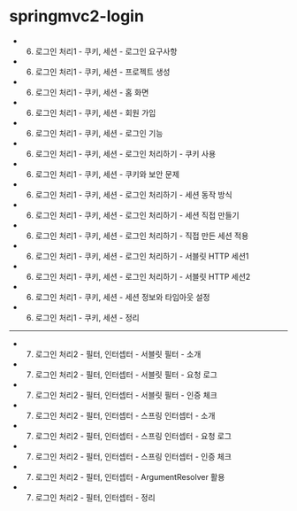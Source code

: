 # springmvc2-login

- 6. 로그인 처리1 - 쿠키, 세션 - 로그인 요구사항 
- 6. 로그인 처리1 - 쿠키, 세션 - 프로젝트 생성
- 6. 로그인 처리1 - 쿠키, 세션 - 홈 화면
- 6. 로그인 처리1 - 쿠키, 세션 - 회원 가입
- 6. 로그인 처리1 - 쿠키, 세션 - 로그인 기능
- 6. 로그인 처리1 - 쿠키, 세션 - 로그인 처리하기 - 쿠키 사용
- 6. 로그인 처리1 - 쿠키, 세션 - 쿠키와 보안 문제
- 6. 로그인 처리1 - 쿠키, 세션 - 로그인 처리하기 - 세션 동작 방식
- 6. 로그인 처리1 - 쿠키, 세션 - 로그인 처리하기 - 세션 직접 만들기
- 6. 로그인 처리1 - 쿠키, 세션 - 로그인 처리하기 - 직접 만든 세션 적용 
- 6. 로그인 처리1 - 쿠키, 세션 - 로그인 처리하기 - 서블릿 HTTP 세션1 
- 6. 로그인 처리1 - 쿠키, 세션 - 로그인 처리하기 - 서블릿 HTTP 세션2 
- 6. 로그인 처리1 - 쿠키, 세션 - 세션 정보와 타임아웃 설정
- 6. 로그인 처리1 - 쿠키, 세션 - 정리

----

- 7. 로그인 처리2 - 필터, 인터셉터 - 서블릿 필터 - 소개
- 7. 로그인 처리2 - 필터, 인터셉터 - 서블릿 필터 - 요청 로그
- 7. 로그인 처리2 - 필터, 인터셉터 - 서블릿 필터 - 인증 체크
- 7. 로그인 처리2 - 필터, 인터셉터 - 스프링 인터셉터 - 소개
- 7. 로그인 처리2 - 필터, 인터셉터 - 스프링 인터셉터 - 요청 로그 
- 7. 로그인 처리2 - 필터, 인터셉터 - 스프링 인터셉터 - 인증 체크 
- 7. 로그인 처리2 - 필터, 인터셉터 - ArgumentResolver 활용 
- 7. 로그인 처리2 - 필터, 인터셉터 - 정리
